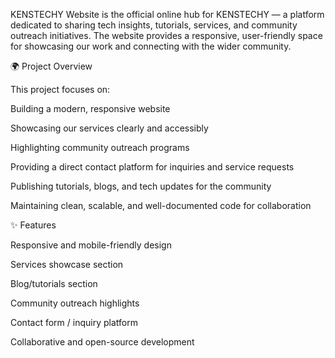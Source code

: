 KENSTECHY Website is the official online hub for KENSTECHY — a platform dedicated to sharing tech insights, tutorials, services, and community outreach initiatives. The website provides a responsive, user-friendly space for showcasing our work and connecting with the wider community.

🌍 Project Overview

This project focuses on:

Building a modern, responsive website

Showcasing our services clearly and accessibly

Highlighting community outreach programs

Providing a direct contact platform for inquiries and service requests

Publishing tutorials, blogs, and tech updates for the community

Maintaining clean, scalable, and well-documented code for collaboration

✨ Features

Responsive and mobile-friendly design

Services showcase section

Blog/tutorials section

Community outreach highlights

Contact form / inquiry platform

Collaborative and open-source development

